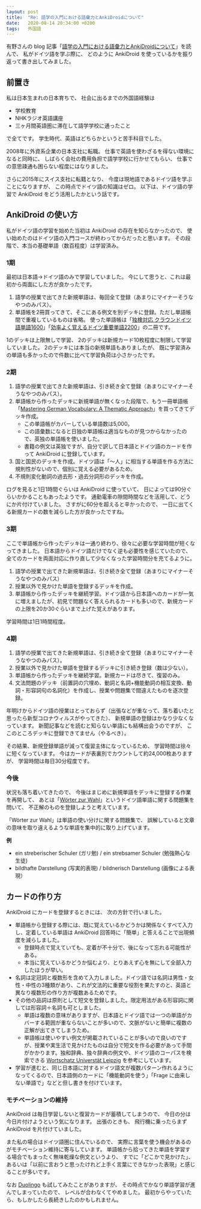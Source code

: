 ```yaml
---
layout: post
title:  "Re: 語学の入門における語彙力とAnkiDroidについて"
date:   2020-08-14 20:34:00 +0200
tags:	外国語
---
```


有野さんの blog 記事「[語学の入門における語彙力とAnkiDroidについて](https://karino2.github.io/2020/07/26/vocab_ankidroid_intro.html)」を読んで、
私がドイツ語を学ぶ際に、
どのように AnkiDroid を使っているかを振り返って書き出してみました。

## 前置き

私は日本生まれの日本育ちで、
社会に出るまでの外国語経験は
- 学校教育
- NHKラジオ英語講座
- 三ヶ月間英語圏に滞在して語学学校に通ったこと

で全てです。
学生時代、英語はどちらかというと苦手科目でした。

2008年に外資系企業の日本支社に転職。
仕事で英語を使わざるを得ない環境になると同時に、
しばらく会社の費用負担で語学学校に行かせてもらい、
仕事での意思疎通も困らない程度にはなりました。

さらに2015年にスイス支社に転籍となり、
今度は現地語であるドイツ語を学ぶことになりますが、
この時点でドイツ語の知識はゼロ。
以下は、ドイツ語の学習で AnkiDroid をどう活用したかという話です。


## AnkiDroid の使い方


私がドイツ語の学習を始めた当初は AnkiDroid の存在を知らなかったので、
使い始めたのはドイツ語の入門コースが終わってからだったと思います。
その段階で、本当の基礎単語（数百程度）は学習済み。

### 1期

最初は日本語→ドイツ語のみで学習していました。
今にして思うと、これは最初から両面にした方が良かったです。

1. 語学の授業で出てきた新規単語は、毎回全て登録（あまりにマイナーそうなやつのみパス）。
1. 単語帳を2冊買ってきて、そこにある例文を別デッキに登録。ただし単語帳間で重複しているものは省略。
使った単語帳は「[独検対応 クラウンドイツ語単語1600](https://www.amazon.co.jp/dp/4385365458)」「[効率よく覚えるドイツ重要単語2200](https://www.amazon.co.jp/dp/4560085250/)」の二冊です。

1のデッキは上限無しで学習、
2のデッキは新規カード10枚程度に制限して学習していました。
2のデッキには本当の新規単語もありましたが、
既に学習済みの単語も多かったので件数に比べて学習負荷は小さかったです。

### 2期

1. 語学の授業で出てきた新規単語は、引き続き全て登録（あまりにマイナーそうなやつのみパス）。
1. 単語帳から作ったデッキに新規単語が無くなった段階で、もう一冊単語帳「[Mastering German Vocabulary: A Thematic Approach](https://www.amazon.com/dp/0812091086)」を買ってきてデッキ作成。
    - この単語帳がカバーしている単語数は5,000。
    - この語彙数になると日独の単語帳は適当なものが見つからなかったので、英独の単語帳を使いました。
    - 書籍の例文は英独ですが、自分で訳して日本語とドイツ語のカードを作って AnkiDroid に登録しています。
1. 国と国民のデッキを作成。ドイツ語は「〜人」に相当する単語を作る方法に規則性がないので、個別に覚える必要があるため。
1. 不規則変化動詞の過去形・過去分詞形のデッキを作成。

ログを見ると1日1時間ぐらいは AnkiDroid に使っていて、
日によっては90分ぐらいかかることもあったようです。
通勤電車の隙間時間などを活用して、どうにか片付けていました。
さすがに60分を超えると辛かったので、
一日に出てくる新規カードの数を減らした方が良かったですね。

### 3期

ここで単語帳から作ったデッキは一通り終わり、徐々に必要な学習時間が短くなってきました。
日本語からドイツ語だけでなく逆も必要性を感じていたので、
全てのカードを両面対応に作り直して少なくなった学習時間分を充てるように。

1. 語学の授業で出てきた新規単語は、引き続き全て登録（あまりにマイナーそうなやつのみパス）
1. 授業以外で見かけた単語を登録するデッキを作成。
1. 単語帳から作ったデッキを継続学習。ドイツ語から日本語へのカードが一気に増えましたが、初見で問題なく答えられるカードも多いので、新規カードの上限を20か30ぐらいまで上げた覚えがあります。

学習時間は1日1時間程度。

### 4期

1. 語学の授業で出てきた新規単語は、引き続き全て登録（あまりにマイナーそうなやつのみパス）。
1. 授業以外で見かけた単語を登録するデッキに引き続き登録（数は少ない）。
1. 単語帳から作ったデッキを継続学習。新規カードは尽きて、復習のみ。
1. 文法問題のデッキ（前置詞の穴埋め、動詞と名詞+機能動詞の相互変換、動詞・形容詞句の名詞化）を作成し、授業や問題集で間違えたものを逐次登録。

年明けからドイツ語の授業はとっておらず（出張などが重なって、落ち着いたと思ったら新型コロナウィルスがやってきた）、
新規単語の登録はかなり少なくなっています。
新聞記事などを読むと知らない単語にも結構出会うのですが、
ここのところデッキに登録できてません（やるべき）。

その結果、新規登録単語が減って復習主体になっているため、
学習時間は徐々に短くなっています。
今はカードが表裏別でカウントして約24,000枚ありますが、
学習時間は毎日30分程度です。

### 今後

状況も落ち着いてきたので、
今後はまじめに新規単語をデッキに登録する作業を再開して、
あとは「[Wörter zur Wahl](https://www.klett-sprachen.de/woerter-zur-wahl/t-1/9783125582019)」というドイツ語単語に関する問題集を問いて、
不正解のものを登録しようと考えています。

「Wörter zur Wahl」は単語の使い分けに関する問題集で、
誤解していると文章の意味を取り違えるような単語を集中的に取り上げています。

**例**
- ein streberischer Schuler (ガリ勉) / ein strebsamer Schuler (勉強熱心な生徒)
- bildhafte Darstellung (写実的表現) / bildnerisch Darstellung (画像による表現）

## カードの作り方

AnkiDroid にカードを登録するときには、
次の方針で行いました。

- 単語帳から登録する際には、既に覚えているかどうかは関係なくすべて入力し、定着している単語は AnkiDroid 回答時に「簡単」と答えることで出現頻度を減らしました。
    - 登録時点で覚えていても、定着が不十分で、後になって忘れる可能性がある。
    - 本当に覚えているかどうか悩むより、とりあえず心を無にして全部入力したほうが早い。
- 名詞は定冠詞と複数形を含めて入力しました。ドイツ語では名詞は男性・女性・中性の3種類があり、これが文法的に重要な役割を果たすのと、英語と異なり複数形の作り方が複数あるためです。
- その他の品詞は原則として短文を登録しました。限定用法がある形容詞に関しては形容詞＋名詞も可としました。
    - 単語は複数の意味がありますが、日本語とドイツ語では一つの単語がカバーする範囲が重ならないことが多いので、文脈がないと簡単に複数の正解が出てきてしまうため。
    - 単語帳は使いやすい例文が掲載されていることが多いので良いのですが、授業や実生活で見かけたものは自分で短文を作る必要があって手間がかかります。独和辞典、独々辞典の例文や、ドイツ語のコーパスを検索できる [Wortschatz Universtät Leipzig](https://wortschatz.uni-leipzig.de/de) を参考にしています。
- 学習が進むと、同じ日本語に対するドイツ語文が複数パターン作れるようになってくるので、日本語側のカードに「機能動詞を使う」「Frage に由来しない単語で」などと但し書きを付けています。

### モチベーションの維持

AnkiDroid は毎日学習しないと復習カードが蓄積してしまうので、
今日の分は今日片付けようという気になります。
出張のときも、
飛行機に乗ったらまず AnkiDroid を片付けていました。

また私の場合はドイツ語圏に住んでいるので、
実際に言葉を使う機会があるのがモチベーション維持に寄与しています。
単語帳から拾ってきた単語を学習する場合でもまったく無味乾燥な例文というより、
すでに「どこかで見かけた」、
あるいは「以前に言おうと思ったけれど上手く言葉にできなかった表現」と感じることが多いです。

なお [Duolingo](https://ja.duolingo.com/) も試してみたことがありますが、
その時点でかなり単語学習が進んでしまっていたので、
レベルが合わなくてやめました。
最初からやっていたら、もしかしたら長続きしたのかもしれません。